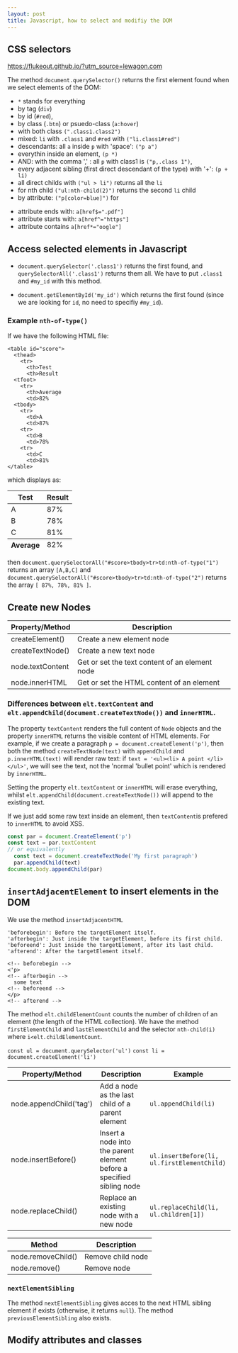 ```yaml
---
layout: post
title: Javascript, how to select and modifiy the DOM
---
```


## CSS selectors

https://flukeout.github.io/?utm_source=lewagon.com

The method `document.querySelector()` returns the first element found when we select elements of the DOM:
- `*` stands for everything
- by tag (`div`)
- by id (`#red`),
- by class (`.btn`)  or psuedo-class (`a:hover`)
- with both class `(".class1.class2")`
- mixed: `li` with `.class1` and `#red` with `("li.class1#red")`
- descendants: all `a`  inside `p` with 'space': `("p a")`
- everythin inside an element, `(p *)`
- AND: with the comma ',' : all `p`   with class1 is `("p,.class 1")`,
- every adjacent sibling (first direct descendant of the type) with '+':  `(p + li)` 
- all direct childs with `("ul > li")`  returns all the `li`
- for nth child `("ul:nth-child(2)")` returns the second `li` child
- by attribute: `("p[color=blue]")` for  <p style="color:blue;">
- attribute ends with:  `a[href$=".pdf"]`
- attribute starts with: `a[href^="https"]`
- attribute contains `a[href*="oogle"]`

## Access selected elements in Javascript

- `document.querySelector('.class1')` returns the first found, and `querySelectorAll('.class1')`  returns them all. We have to put `.class1`  and `#my_id` with this method.

- `document.getElementById('my_id')` which returns the first found (since we are looking for `id`,  no need to specifiy `#my_id`).



### Example `nth-of-type()`

If we have the following HTML file:

    <table id="score">
      <thead>
        <tr>
          <th>Test
          <th>Result
      <tfoot>
        <tr>
          <th>Average
          <td>82%
      <tbody>
        <tr>
          <td>A
          <td>87%
        <tr>
          <td>B
          <td>78%
        <tr>
          <td>C
          <td>81%
    </table>

which displays as:

<table id="score">
  <thead>
    <tr>
      <th>Test
      <th>Result
  <tfoot>
    <tr>
      <th>Average
      <td>82%
  <tbody>
    <tr>
      <td>A
      <td>87%
    <tr>
      <td>B
      <td>78%
    <tr>
      <td>C
      <td>81%
</table>

then `document.querySelectorAll("#score>tbody>tr>td:nth-of-type("1")` returns an array `[A,B,C]` and `document.querySelectorAll("#score>tbody>tr>td:nth-of-type("2")` returns the array `[ 87%, 78%, 81% ]`.


## Create new Nodes

Property/Method  |	Description
-----------------|---------------
createElement() |	Create a new element node
createTextNode() |	Create a new text node
node.textContent | 	Get or set the text content of an element node
node.innerHTML |	Get or set the HTML content of an element

### Differences between `elt.textContent` and `elt.appendChild(document.createTextNode())` and `innerHTML`.

The property `textContent` renders the full content of `Node` objects and the property `innerHTML` returns the visible content of HTML elements. For example, if we create a paragraph `p = document.createElement('p')`, then both the method `createTextNode(text)` with `appendChild`  and `p.innerHTML(text)` will render raw text: if  `text = '<ul><li> A point </li></ul>'`, we will see the text, not the 'normal 'bullet point' which is rendered by `innerHTML`.

Setting the property `elt.textContent` or `innerHTML` will erase everything, whilst `elt.appendChild(document.createTextNode())` will append to the existing text. 

If we just add some raw text inside an element, then `textContent`is prefered to `innerHTML` to avoid XSS.

```javascript
const par = document.CreateElement('p')
const text = par.textContent
// or equivalently
  const text = document.createTextNode('My first paragraph')
  par.appendChild(text)
document.body.appendChild(par)

```

## `insertAdjacentElement` to insert elements in the DOM

We use the method `insertAdjacentHTML`

    'beforebegin': Before the targetElement itself.
    'afterbegin': Just inside the targetElement, before its first child.
    'beforeend': Just inside the targetElement, after its last child.
    'afterend': After the targetElement itself.
    
    <!-- beforebegin -->
    <'p>
    <!-- afterbegin -->
      some text
    <!-- beforeend -->
    </p>
    <!-- afterend -->

The method `elt.childElementCount`  counts the number of children  of an element (the length of the  HTML collection). We have the method `firstElementChild`  and `lastElementChild` and the selector `nth-child(i)` where `i<elt.childElementCount`.


`const ul = document.querySelector('ul')`
`const li = document.createElement('li')`

Property/Method |	Description | Example
----------------|-------------|--------
node.appendChild('tag') |	Add a node as the last child of a parent element | `ul.appendChild(li)`
node.insertBefore() |	Insert a node into the parent element before a specified sibling node | `ul.insertBefore(li, ul.firstElementChild)`
node.replaceChild() |	Replace an existing node with a new node | `ul.replaceChild(li, ul.children[1])`


Method |	Description
-------|-----------
node.removeChild() | 	Remove child node
node.remove() |	Remove node

### `nextElementSibling`
The method `nextElementSibling`   gives acces to the next  HTML sibling element if exists (otherwise, it returns `null`). The method `previousElementSibling`  also exists.

## Modify attributes and classes

